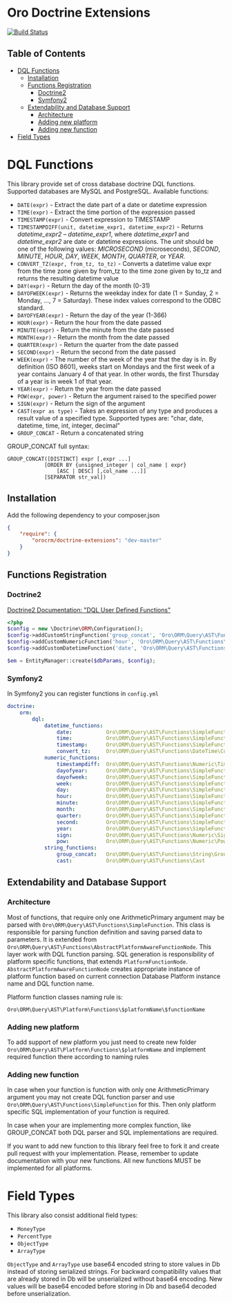 Oro Doctrine Extensions
=======================

[![Build Status](https://travis-ci.org/orocrm/doctrine-extensions.svg?branch=master)](https://travis-ci.org/orocrm/doctrine-extensions)

Table of Contents
-----------------

- [DQL Functions](#dql-functions-list)
    - [Installation](#installation)
    - [Functions Registration](#functions-registration)
        - [Doctrine2](#doctrine2)
        - [Symfony2](#symfony2)
    - [Extendability and Database Support](#extendability-and-database-support)
        - [Architecture](#architecture)
        - [Adding new platform](#adding-new-platform)
        - [Adding new function](#adding-new-function)
- [Field Types](#field-types)

DQL Functions
=============

This library provide set of cross database doctrine DQL functions. Supported databases are MySQL and PostgreSQL.
Available functions:

* `DATE(expr)` - Extract the date part of a date or datetime expression
* `TIME(expr)` - Extract the time portion of the expression passed
* `TIMESTAMP(expr)` - Convert expression to TIMESTAMP
* `TIMESTAMPDIFF(unit, datetime_expr1, datetime_expr2)` - Returns *datetime_expr2* – *datetime_expr1*, where *datetime_expr1* and *datetime_expr2* are date or datetime expressions. The *unit* should be one of the following values: *MICROSECOND* (microseconds), *SECOND*, *MINUTE*, *HOUR*, *DAY*, *WEEK*, *MONTH*, *QUARTER*, or *YEAR*.
* `CONVERT_TZ(expr, from_tz, to_tz)` - Converts a datetime value expr from the time zone given by from_tz to the time zone given by to_tz and returns the resulting datetime value
* `DAY(expr)` - Return the day of the month (0-31)
* `DAYOFWEEK(expr)` - Returns the weekday index for date (1 = Sunday, 2 = Monday, …, 7 = Saturday). These index values correspond to the ODBC standard.
* `DAYOFYEAR(expr)` - Return the day of the year (1-366)
* `HOUR(expr)` - Return the hour from the date passed
* `MINUTE(expr)` - Return the minute from the date passed
* `MONTH(expr)` - Return the month from the date passed
* `QUARTER(expr)` - Return the quarter from the date passed
* `SECOND(expr)` - Return the second from the date passed
* `WEEK(expr)` - The number of the week of the year that the day is in. By definition (ISO 8601), weeks start on Mondays and the first week of a year contains January 4 of that year. In other words, the first Thursday of a year is in week 1 of that year.
* `YEAR(expr)` - Return the year from the date passed
* `POW(expr, power)` - Return the argument raised to the specified power
* `SIGN(expr)` - Return the sign of the argument
* `CAST(expr as type)` - Takes an expression of any type and produces a result value of a specified type. Supported types are: "char, date, datetime, time, int, integer, decimal"
* `GROUP_CONCAT` - Return a concatenated string

GROUP_CONCAT full syntax:
```
GROUP_CONCAT([DISTINCT] expr [,expr ...]
            [ORDER BY {unsigned_integer | col_name | expr}
                [ASC | DESC] [,col_name ...]]
            [SEPARATOR str_val])
```

Installation
------------

Add the following dependency to your composer.json
```json
{
    "require": {
        "orocrm/doctrine-extensions": "dev-master"
    }
}
```
Functions Registration
----------------------

### Doctrine2 

[Doctrine2 Documentation: "DQL User Defined Functions"](http://docs.doctrine-project.org/en/latest/cookbook/dql-user-defined-functions.html)

```php
<?php
$config = new \Doctrine\ORM\Configuration();
$config->addCustomStringFunction('group_concat', 'Oro\ORM\Query\AST\Functions\String\GroupConcat');
$config->addCustomNumericFunction('hour', 'Oro\ORM\Query\AST\Functions\SimpleFunction');
$config->addCustomDatetimeFunction('date', 'Oro\ORM\Query\AST\Functions\SimpleFunction');

$em = EntityManager::create($dbParams, $config);
```

### Symfony2 

In Symfony2 you can register functions in `config.yml`

```yaml
doctrine:
    orm:
        dql:
            datetime_functions:
                date:           Oro\ORM\Query\AST\Functions\SimpleFunction
                time:           Oro\ORM\Query\AST\Functions\SimpleFunction
                timestamp:      Oro\ORM\Query\AST\Functions\SimpleFunction
                convert_tz:     Oro\ORM\Query\AST\Functions\DateTime\ConvertTz
            numeric_functions:
                timestampdiff:  Oro\ORM\Query\AST\Functions\Numeric\TimestampDiff
                dayofyear:      Oro\ORM\Query\AST\Functions\SimpleFunction
                dayofweek:      Oro\ORM\Query\AST\Functions\SimpleFunction
                week:           Oro\ORM\Query\AST\Functions\SimpleFunction
                day:            Oro\ORM\Query\AST\Functions\SimpleFunction
                hour:           Oro\ORM\Query\AST\Functions\SimpleFunction
                minute:         Oro\ORM\Query\AST\Functions\SimpleFunction
                month:          Oro\ORM\Query\AST\Functions\SimpleFunction
                quarter:        Oro\ORM\Query\AST\Functions\SimpleFunction
                second:         Oro\ORM\Query\AST\Functions\SimpleFunction
                year:           Oro\ORM\Query\AST\Functions\SimpleFunction
                sign:           Oro\ORM\Query\AST\Functions\Numeric\Sign
                pow:            Oro\ORM\Query\AST\Functions\Numeric\Pow
            string_functions:
                group_concat:   Oro\ORM\Query\AST\Functions\String\GroupConcat
                cast:           Oro\ORM\Query\AST\Functions\Cast
```

Extendability and Database Support
----------------------------------

### Architecture

Most of functions, that require only one ArithmeticPrimary argument may be parsed with `Oro\ORM\Query\AST\Functions\SimpleFunction`.
This class is responsible for parsing function definition and saving parsed data to parameters. It is extended from
`Oro\ORM\Query\AST\Functions\AbstractPlatformAwareFunctionNode`. This layer work with DQL function parsing.
SQL generation is responsibility of platform specific functions, that extends `PlatformFunctionNode`.
`AbstractPlatformAwareFunctionNode` creates appropriate instance of platform function based on current connection Database Platform instance name and DQL function name.

Platform function classes naming rule is:

```
Oro\ORM\Query\AST\Platform\Functions\$platformName\$functionName
```

### Adding new platform
To add support of new platform you just need to create new folder `Oro\ORM\Query\AST\Platform\Functions\$platformName`
and implement required function there according to naming rules

### Adding new function

In case when your function is function with only one ArithmeticPrimary argument you may not create DQL function parser
and use `Oro\ORM\Query\AST\Functions\SimpleFunction` for this. 
Then only platform specific SQL implementation of your function is required.

In case when your are implementing more complex function, like GROUP_CONCAT both DQL parser and SQL implementations are required.

If you want to add new function to this library feel free to fork it and create pull request with your implementation.
Please, remember to update documentation with your new functions. All new functions MUST be implemented for all platforms.

Field Types
===========

This library also consist additional field types:

* `MoneyType`
* `PercentType`
* `ObjectType`
* `ArrayType`

`ObjectType` and `ArrayType` use base64 encoded string to store values in Db instead of storing serialized strings.
For backward compatibility values that are already stored in Db will be unserialized without base64 encoding. New values
will be base64 encoded before storing in Db and base64 decoded before unserialization.
